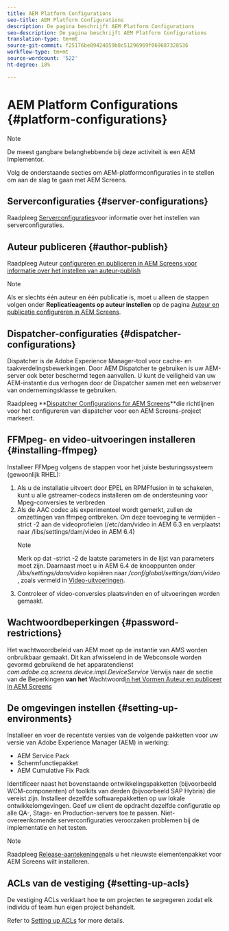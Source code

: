 ```yaml
---
title: AEM Platform Configurations
seo-title: AEM Platform Configurations
description: De pagina beschrijft AEM Platform Configurations
seo-description: De pagina beschrijft AEM Platform Configurations
translation-type: tm+mt
source-git-commit: f25176be89424059b8c51296969f069687328536
workflow-type: tm+mt
source-wordcount: '522'
ht-degree: 18%

---
```


# AEM Platform Configurations  {#platform-configurations}

>[!NOTE]
>
>De meest gangbare belanghebbende bij deze activiteit is een AEM Implementor.

Volg de onderstaande secties om AEM-platformconfiguraties in te stellen om aan de slag te gaan met AEM Screens.

## Serverconfiguraties {#server-configurations}

Raadpleeg [Serverconfiguraties](https://helpx.adobe.com/experience-manager/6-5/screens/using/configuring-screens-introduction.html#ServerConfiguration)voor informatie over het instellen van serverconfiguraties.

## Auteur publiceren {#author-publish}

Raadpleeg Auteur [configureren en publiceren in AEM Screens voor informatie over het instellen van auteur-publish](https://helpx.adobe.com/nl/experience-manager/6-5/screens/using/author-and-publish.html)

>[!NOTE]
>
>Als er slechts één auteur en één publicatie is, moet u alleen de stappen volgen onder **Replicatieagents op auteur instellen** op de pagina [Auteur en publicatie configureren in AEM Screens](https://helpx.adobe.com/nl/experience-manager/6-5/screens/using/author-and-publish.html).

## Dispatcher-configuraties {#dispatcher-configurations}

Dispatcher is de Adobe Experience Manager-tool voor cache- en taakverdelingsbewerkingen. Door AEM Dispatcher te gebruiken is uw AEM-server ook beter beschermd tegen aanvallen. U kunt de veiligheid van uw AEM-instantie dus verhogen door de Dispatcher samen met een webserver van ondernemingsklasse te gebruiken.

Raadpleeg **[Dispatcher Configurations for AEM Screens](https://helpx.adobe.com/experience-manager/6-5/screens/using/dispatcher-configurations-aem-screens.html)**die richtlijnen voor het configureren van dispatcher voor een AEM Screens-project markeert.

## FFMpeg- en video-uitvoeringen installeren {#installing-ffmpeg}

Installeer FFMpeg volgens de stappen voor het juiste besturingssysteem (gewoonlijk RHEL):

1. Als u de installatie uitvoert door EPEL en RPMFfusion in te schakelen, kunt u alle gstreamer-codecs installeren om de ondersteuning voor Mpeg-conversies te verbreden
1. Als de AAC codec als experimenteel wordt gemerkt, zullen de omzettingen van ffmpeg ontbreken. Om deze toevoeging te vermijden -strict -2 aan de videoprofielen (/etc/dam/video in AEM 6.3 en verplaatst naar /libs/settings/dam/video in AEM 6.4)
   >[!NOTE]
   >
   > Merk op dat -strict -2 de laatste parameters in de lijst van parameters moet zijn. Daarnaast moet u in AEM 6.4 de knooppunten onder */libs/settings/dam/video* kopiëren naar */conf/global/settings/dam/video* , zoals vermeld in [Video-uitvoeringen](https://helpx.adobe.com/experience-manager/6-5/screens/using/generating-renditions.html).
1. Controleer of video-conversies plaatsvinden en of uitvoeringen worden gemaakt.

## Wachtwoordbeperkingen {#password-restrictions}

Het wachtwoordbeleid van AEM moet op de instantie van AMS worden onbruikbaar gemaakt. Dit kan afwisselend in de Webconsole worden gevormd gebruikend de het apparatendienst *com.adobe.cq.screens.device.impl.DeviceService* Verwijs naar de sectie van de Beperkingen **van het** Wachtwoord[in het Vormen Auteur en publiceer in AEM Screens](https://helpx.adobe.com/nl/experience-manager/6-5/screens/using/author-and-publish.html)

## De omgevingen instellen {#setting-up-environments}

Installeer en voer de recentste versies van de volgende pakketten voor uw versie van Adobe Experience Manager (AEM) in werking:

* AEM Service Pack
* Schermfunctiepakket
* AEM Cumulative Fix Pack

Identificeer naast het bovenstaande ontwikkelingspakketten (bijvoorbeeld WCM-componenten) of toolkits van derden (bijvoorbeeld SAP Hybris) die vereist zijn.
Installeer dezelfde softwarepakketten op uw lokale ontwikkelomgevingen. Geef uw client de opdracht dezelfde configuratie op alle QA-, Stage- en Production-servers toe te passen. Niet-overeenkomende serverconfiguraties veroorzaken problemen bij de implementatie en het testen.

>[!NOTE]
>
>Raadpleeg [Release-aantekeningen](https://helpx.adobe.com/experience-manager/6-5/screens/user-guide.html?topic=/experience-manager/6-5/screens/morehelp/release-notes.ug.js)als u het nieuwste elementenpakket voor AEM Screens wilt installeren.

## ACLs van de vestiging {#setting-up-acls}

De vestiging ACLs verklaart hoe te om projecten te segregeren zodat elk individu of team hun eigen project behandelt.

Refer  to [Setting up ACLs](https://helpx.adobe.com/experience-manager/6-5/screens/using/setting-up-acls.html) for more details.
